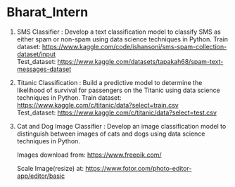 # Bharat_Intern

1. SMS Classifier :
Develop a text classification model to
classify SMS as either spam or non-spam
using data science techniques in Python.
Train dataset: https://www.kaggle.com/code/ishansoni/sms-spam-collection-dataset/input   
Test_dataset: https://www.kaggle.com/datasets/tapakah68/spam-text-messages-dataset

2. Titanic Classification :
Build a predictive model to determine the
likelihood of survival for passengers on
the Titanic using data science techniques
in Python.
Train dataset: https://www.kaggle.com/c/titanic/data?select=train.csv   
Test_dataset: https://www.kaggle.com/c/titanic/data?select=test.csv

3. Cat and Dog Image Classifier :
Develop an image classification model to
distinguish between images of cats and dogs
using data science techniques in Python.

    Images download from: https://www.freepik.com/

    Scale Image(resize) at: https://www.fotor.com/photo-editor-app/editor/basic
